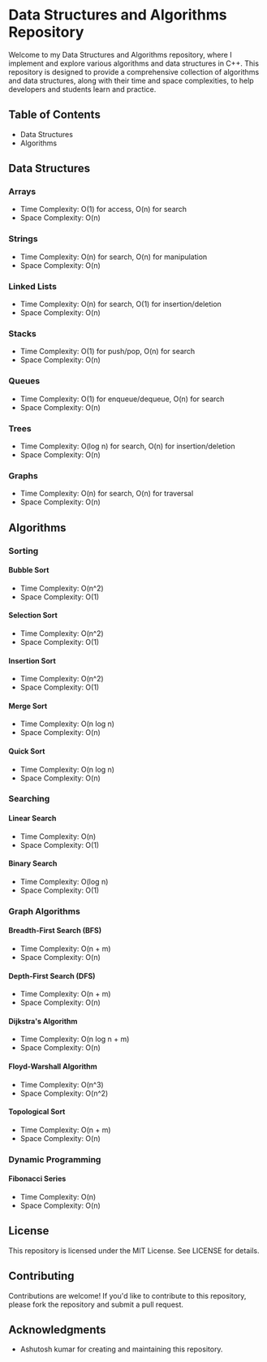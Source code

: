# Data Structures and Algorithms Repository

Welcome to my Data Structures and Algorithms repository, where I implement and explore various algorithms and data structures in C++. This repository is designed to provide a comprehensive collection of algorithms and data structures, along with their time and space complexities, to help developers and students learn and practice.

## Table of Contents

* Data Structures
* Algorithms

## Data Structures

### Arrays

* Time Complexity: O(1) for access, O(n) for search
* Space Complexity: O(n)

### Strings

* Time Complexity: O(n) for search, O(n) for manipulation
* Space Complexity: O(n)

### Linked Lists

* Time Complexity: O(n) for search, O(1) for insertion/deletion
* Space Complexity: O(n)

### Stacks

* Time Complexity: O(1) for push/pop, O(n) for search
* Space Complexity: O(n)

### Queues

* Time Complexity: O(1) for enqueue/dequeue, O(n) for search
* Space Complexity: O(n)

### Trees

* Time Complexity: O(log n) for search, O(n) for insertion/deletion
* Space Complexity: O(n)

### Graphs

* Time Complexity: O(n) for search, O(n) for traversal
* Space Complexity: O(n)

## Algorithms

### Sorting

#### Bubble Sort

* Time Complexity: O(n^2)
* Space Complexity: O(1)

#### Selection Sort

* Time Complexity: O(n^2)
* Space Complexity: O(1)

#### Insertion Sort

* Time Complexity: O(n^2)
* Space Complexity: O(1)

#### Merge Sort

* Time Complexity: O(n log n)
* Space Complexity: O(n)

#### Quick Sort

* Time Complexity: O(n log n)
* Space Complexity: O(n)

### Searching

#### Linear Search

* Time Complexity: O(n)
* Space Complexity: O(1)

#### Binary Search

* Time Complexity: O(log n)
* Space Complexity: O(1)

### Graph Algorithms

#### Breadth-First Search (BFS)

* Time Complexity: O(n + m)
* Space Complexity: O(n)

#### Depth-First Search (DFS)

* Time Complexity: O(n + m)
* Space Complexity: O(n)

#### Dijkstra's Algorithm

* Time Complexity: O(n log n + m)
* Space Complexity: O(n)

#### Floyd-Warshall Algorithm

* Time Complexity: O(n^3)
* Space Complexity: O(n^2)

#### Topological Sort

* Time Complexity: O(n + m)
* Space Complexity: O(n)

### Dynamic Programming

#### Fibonacci Series

* Time Complexity: O(n)
* Space Complexity: O(n)

## License

This repository is licensed under the MIT License. See LICENSE for details.

## Contributing

Contributions are welcome! If you'd like to contribute to this repository, please fork the repository and submit a pull request.

## Acknowledgments

* Ashutosh kumar for creating and maintaining this repository.
